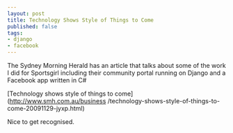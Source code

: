 ```yaml
---
layout: post
title: Technology Shows Style of Things to Come
published: false
tags:
- django
- facebook
---
```


The Sydney Morning Herald has an article that talks about some of the work I
did for Sportsgirl including their community portal running on Django and a
Facebook app written in C#

[Technology shows style of things to come](http://www.smh.com.au/business
/technology-shows-style-of-things-to-come-20091129-jyxp.html)

Nice to get recognised.
